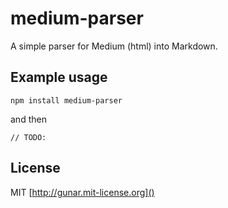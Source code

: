 # medium-parser

A simple parser for Medium (html) into Markdown.

## Example usage

`npm install medium-parser`

and then

```
// TODO:
```

## License

MIT [http://gunar.mit-license.org]()
